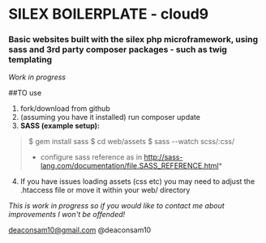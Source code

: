 # SILEX BOILERPLATE - cloud9

### Basic websites built with the silex php microframework, using sass and 3rd party composer packages - such as twig templating

*Work in progress*

##TO use
1. fork/download from github
2. (assuming you have it installed) run composer update
3. **SASS (example setup):**
>   $ gem install sass
>   $ cd web/assets
>   $ sass --watch scss/:css/
>   * configure sass reference as in http://sass-lang.com/documentation/file.SASS_REFERENCE.html*
4.  If you have issues loading assets (css etc) you may need to adjust the .htaccess file or move it within your web/ directory


*This is work in progress so if you would like to contact me about improvements I won't be offended!*

deaconsam10@gmail.com
@deaconsam10


